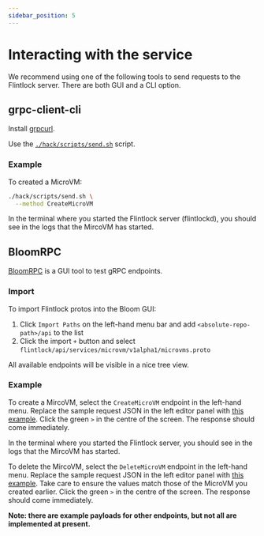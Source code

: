 ```yaml
---
sidebar_position: 5
---
```


# Interacting with the service

We recommend using one of the following tools to send requests to the Flintlock server.
There are both GUI and a CLI option.

## grpc-client-cli

Install [grpcurl][grpcurl].

Use the [`./hack/scripts/send.sh`][payload-example-send] script.

### Example

To created a MicroVM:

```bash
./hack/scripts/send.sh \
  --method CreateMicroVM
```

In the terminal where you started the Flintlock server (flintlockd), you should see in the logs that the MircoVM
has started.

## BloomRPC

[BloomRPC][bloomrpc] is a GUI tool to test gRPC endpoints.

### Import

To import Flintlock protos into the Bloom GUI:

1. Click `Import Paths` on the left-hand menu bar and add `<absolute-repo-path>/api` to the list
1. Click the import `+` button and select `flintlock/api/services/microvm/v1alpha1/microvms.proto`

All available endpoints will be visible in a nice tree view.

### Example

To create a MircoVM, select the `CreateMicroVM` endpoint in the left-hand menu.
Replace the sample request JSON in the left editor panel with [this
example][payload-example-create].  Click the green `>` in the centre of the
screen. The response should come immediately.

In the terminal where you started the Flintlock server, you should see in the
logs that the MircoVM has started.

To delete the MircoVM, select the `DeleteMicroVM` endpoint in the left-hand
menu.  Replace the sample request JSON in the left editor panel with [this
example][payload-example-delete].  Take care to ensure the values match those
of the MicroVM you created earlier.  Click the green `>` in the centre of the
screen. The response should come immediately.

**Note: there are example payloads for other endpoints, but not all are
implemented at present.**

[grpcurl]: https://github.com/fullstorydev/grpcurl
[bloomrpc]: https://github.com/uw-labs/bloomrpc
[payload-example-send]: https://github.com/weaveworks-liquidmetal/flintlock/blob/main/hack/scripts/send.sh
[payload-example-create]: https://github.com/weaveworks-liquidmetal/flintlock/blob/main/hack/scripts/payload/CreateMicroVM.json
[payload-example-delete]: https://github.com/weaveworks-liquidmetal/flintlock/blob/main/hack/scripts/payload/DeleteMicroVM.json
